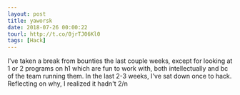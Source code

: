 ```yaml
---
layout: post
title: yaworsk
date: 2018-07-26 00:00:22
tourl: http://t.co/0jrTJ06Kl0
tags: [Hack]
---
```

I've taken a break from bounties the last couple weeks, except for looking at 1 or 2 programs on h1 which are fun to work with, both intellectually and bc of the team running them. In the last 2-3 weeks, I've sat down once to hack. Reflecting on why, I realized it hadn't  2/n